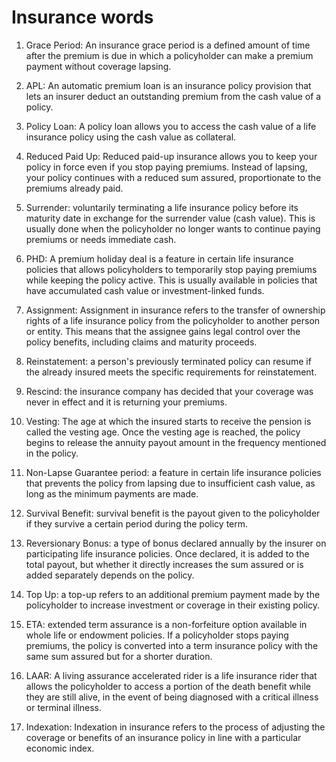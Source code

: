 # Insurance words
1. Grace Period: An insurance grace period is a defined amount of time after the premium is due in which a policyholder can make a premium payment without coverage lapsing.

2. APL: An automatic premium loan is an insurance policy provision that lets an insurer deduct an outstanding premium from the cash value of a policy.

3. Policy Loan: A policy loan allows you to access the cash value of a life insurance policy using the cash value as collateral.

4. Reduced Paid Up: Reduced paid-up insurance allows you to keep your policy in force even if you stop paying premiums. Instead of lapsing, your policy continues with a reduced sum assured, proportionate to the premiums already paid.

5. Surrender: voluntarily terminating a life insurance policy before its maturity date in exchange for the surrender value (cash value). This is usually done when the policyholder no longer wants to continue paying premiums or needs immediate cash.

6. PHD: A premium holiday deal is a feature in certain life insurance policies that allows policyholders to temporarily stop paying premiums while keeping the policy active. This is usually available in policies that have accumulated cash value or investment-linked funds.

7. Assignment: Assignment in insurance refers to the transfer of ownership rights of a life insurance policy from the policyholder to another person or entity. This means that the assignee gains legal control over the policy benefits, including claims and maturity proceeds.

8. Reinstatement: a person's previously terminated policy can resume if the already insured meets the specific requirements for reinstatement.

9. Rescind: the insurance company has decided that your coverage was never in effect and it is returning your premiums.

10. Vesting: The age at which the insured starts to receive the pension is called the vesting age. Once the vesting age is reached, the policy begins to release the annuity payout amount in the frequency mentioned in the policy.

11. Non-Lapse Guarantee period: a feature in certain life insurance policies that prevents the policy from lapsing due to insufficient cash value, as long as the minimum payments are made.

12. Survival Benefit: survival benefit is the payout given to the policyholder if they survive a certain period during the policy term.

13. Reversionary Bonus: a type of bonus declared annually by the insurer on participating life insurance policies. Once declared, it is added to the total payout, but whether it directly increases the sum assured or is added separately depends on the policy.

14. Top Up: a top-up refers to an additional premium payment made by the policyholder to increase investment or coverage in their existing policy.

15. ETA: extended term assurance is a non-forfeiture option available in whole life or endowment policies. If a policyholder stops paying premiums, the policy is converted into a term insurance policy with the same sum assured but for a shorter duration.

16. LAAR: A living assurance accelerated rider is a life insurance rider that  allows the policyholder to access a portion of the death benefit while they are still alive, in the event of being diagnosed with a critical illness or terminal illness.

16. Indexation: Indexation in insurance refers to the process of adjusting the coverage or benefits of an insurance policy in line with a particular economic index.


